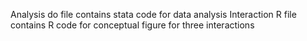 Analysis do file contains stata code for data analysis
Interaction R file contains R code for conceptual figure for three interactions
